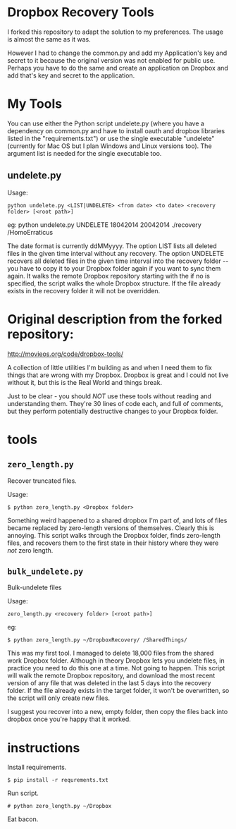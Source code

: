# Dropbox Recovery Tools

I forked this repository to adapt the solution to my preferences. The usage is almost the same as it was.

However I had to change the common.py and add my Application's key and secret to it because the original version was not enabled for public use.
Perhaps you have to do the same and create an application on Dropbox and add that's key and secret to the application.

# My Tools

You can use either the Python script undelete.py (where you have a dependency on common.py and have to install oauth and dropbox libraries listed in the "requirements.txt") or use the single executable  "undelete" (currently for Mac OS but I plan Windows and Linux versions too).
The argument list is needed for the single executable too.

## undelete.py
Usage:

    python undelete.py <LIST|UNDELETE> <from date> <to date> <recovery folder> [<root path>]
eg:
    python undelete.py UNDELETE 18042014 20042014 ./recovery /HomoErraticus

The date format is currently ddMMyyyy.
The option LIST lists all deleted files in the given time interval without any recovery.
The option UNDELETE recovers all deleted files in the given time interval into the recovery folder -- you have to copy it to your Dropbox folder again if you want to sync them again.
It walks the remote Dropbox repository starting with the <root path> if no <root path> is specified, the script walks the whole Dropbox structure.
If the file already exists in the recovery folder it will not be overridden.


# Original description from the forked repository:
http://movieos.org/code/dropbox-tools/

A collection of little utilities I'm building as and when I need them to fix
things that are wrong with my Dropbox. Dropbox is great and I could not live without
it, but this is the Real World and things break.

Just to be clear - you should _NOT_ use these tools without reading and
understanding them. They're 30 lines of code each, and full of comments, but
they perform potentially destructive changes to your Dropbox folder.

# tools

## `zero_length.py`

Recover truncated files.

Usage:

    $ python zero_length.py <Dropbox folder>

Something weird happened to a shared dropbox I'm part of, and lots of files
became replaced by zero-length versions of themselves. Clearly this is annoying.
This script walks through the Dropbox folder, finds zero-length files, and
recovers them to the first state in their history where they were _not_ zero
length.

## `bulk_undelete.py`

Bulk-undelete files

Usage:

    zero_length.py <recovery folder> [<root path>]

eg:

    $ python zero_length.py ~/DropboxRecovery/ /SharedThings/

This was my first tool. I managed to delete 18,000 files from the shared work
Dropbox folder. Although in theory Dropbox lets you undelete files, in practice
you need to do this one at a time. Not going to happen. This script will walk
the remote Dropbox repository, and download the most recent version of any
file that was deleted in the last 5 days into the recovery folder. If the file
already exists in the target folder, it won't be overwritten, so the script will
only create new files.

I suggest you recover into a new, empty folder, then copy the files back into
dropbox once you're happy that it worked.


# instructions

Install requirements.

    $ pip install -r requrements.txt

Run script.

    # python zero_length.py ~/Dropbox

Eat bacon.


